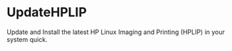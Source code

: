 # UpdateHPLIP
Update and Install the latest HP Linux Imaging and Printing (HPLIP) in your system quick.
